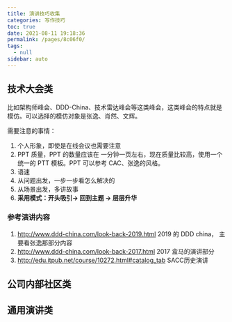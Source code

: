 ```yaml
---
title: 演讲技巧收集
categories: 写作技巧
toc: true
date: 2021-08-11 19:18:36
permalink: /pages/8c06f0/
tags: 
  - null
sidebar: auto
---
```




## 技术大会类

比如架构师峰会、DDD-China、技术雷达峰会等这类峰会，这类峰会的特点就是模仿。可以选择的模仿对象是张逸、肖然、文辉。


需要注意的事情：
1. 个人形象，即使是在线会议也需要注意
2. PPT 质量，PPT 的数量应该在 一分钟一页左右，现在质量比较高，使用一个统一的 PTT 模板。PPT 可以参考 CAC、张逸的风格。
3. 语速
4. 从问题出发，一步一步看怎么解决的
5. 从场景出发，多讲故事
6. **采用模式：开头吸引-> 回到主题 -> 层层升华**

### 参考演讲内容
1. http://www.ddd-china.com/look-back-2019.html  2019 的 DDD china， 主要看张逸那部分内容
2. http://www.ddd-china.com/look-back-2017.html 2017 盒马的演讲部分
3. http://edu.itpub.net/course/10272.html#catalog_tab SACC历史演讲



## 公司内部社区类



## 通用演讲类
